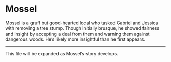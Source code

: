 # Mossel

Mossel is a gruff but good-hearted local who tasked Gabriel and Jessica with removing a tree stump. Though initially brusque, he showed fairness and insight by accepting a deal from them and warning them against dangerous woods. He’s likely more insightful than he first appears.

---
This file will be expanded as Mossel’s story develops.